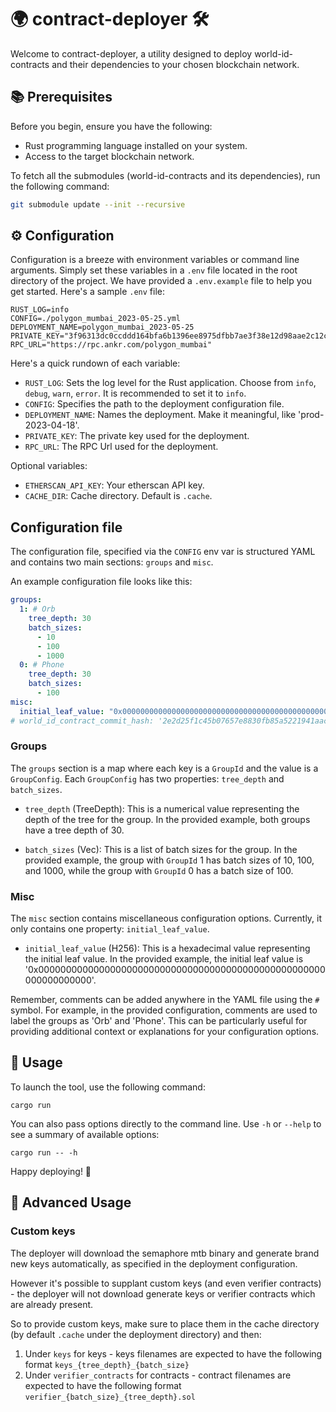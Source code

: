 # 🌍 contract-deployer 🛠️

Welcome to contract-deployer, a utility designed to deploy world-id-contracts and their dependencies to your chosen blockchain network.

## 📚 Prerequisites

Before you begin, ensure you have the following:

- Rust programming language installed on your system.
- Access to the target blockchain network.

To fetch all the submodules (world-id-contracts and its dependencies), run the following command:

```bash
git submodule update --init --recursive
```

## ⚙️ Configuration

Configuration is a breeze with environment variables or command line arguments. Simply set these variables in a `.env` file located in the root directory of the project. We have provided a `.env.example` file to help you get started. Here's a sample `.env` file:

```env
RUST_LOG=info
CONFIG=./polygon_mumbai_2023-05-25.yml
DEPLOYMENT_NAME=polygon_mumbai_2023-05-25
PRIVATE_KEY="3f96313dc0ccddd164bfa6b1396ee8975dfbb7ae3f38e12d98aae2c12cd32d8c"
RPC_URL="https://rpc.ankr.com/polygon_mumbai"
```

Here's a quick rundown of each variable:

- `RUST_LOG`: Sets the log level for the Rust application. Choose from `info`, `debug`, `warn`, `error`. It is recommended to set it to `info`.
- `CONFIG`: Specifies the path to the deployment configuration file.
- `DEPLOYMENT_NAME`: Names the deployment. Make it meaningful, like 'prod-2023-04-18'.
- `PRIVATE_KEY`: The private key used for the deployment.
- `RPC_URL`: The RPC Url used for the deployment.

Optional variables:

- `ETHERSCAN_API_KEY`: Your etherscan API key.
- `CACHE_DIR`: Cache directory. Default is `.cache`.

## Configuration file

The configuration file, specified via the `CONFIG` env var is structured YAML and contains two main sections: `groups` and `misc`.

An example configuration file looks like this:

```yaml
groups:
  1: # Orb
    tree_depth: 30
    batch_sizes:
      - 10
      - 100
      - 1000
  0: # Phone
    tree_depth: 30
    batch_sizes:
      - 100
misc:
  initial_leaf_value: "0x0000000000000000000000000000000000000000000000000000000000000000"
# world_id_contract_commit_hash: '2e2d25f1c45b07657e8830fb85a5221941aac68e'
```

### Groups

The `groups` section is a map where each key is a `GroupId` and the value is a `GroupConfig`. Each `GroupConfig` has two properties: `tree_depth` and `batch_sizes`.

- `tree_depth` (TreeDepth): This is a numerical value representing the depth of the tree for the group. In the provided example, both groups have a tree depth of 30.

- `batch_sizes` (Vec<BatchSize>): This is a list of batch sizes for the group. In the provided example, the group with `GroupId` 1 has batch sizes of 10, 100, and 1000, while the group with `GroupId` 0 has a batch size of 100.

### Misc

The `misc` section contains miscellaneous configuration options. Currently, it only contains one property: `initial_leaf_value`.

- `initial_leaf_value` (H256): This is a hexadecimal value representing the initial leaf value. In the provided example, the initial leaf value is '0x0000000000000000000000000000000000000000000000000000000000000000'.

Remember, comments can be added anywhere in the YAML file using the `#` symbol. For example, in the provided configuration, comments are used to label the groups as 'Orb' and 'Phone'. This can be particularly useful for providing additional context or explanations for your configuration options.

## 🚀 Usage

To launch the tool, use the following command:

```
cargo run
```

You can also pass options directly to the command line. Use `-h` or `--help` to see a summary of available options:

```
cargo run -- -h
```

Happy deploying! 🎉

## 🚀 Advanced Usage

### Custom keys

The deployer will download the semaphore mtb binary and generate brand new keys automatically, as specified in the deployment configuration.

However it's possible to supplant custom keys (and even verifier contracts) - the deployer will not download generate keys or verifier contracts which are already present.

So to provide custom keys, make sure to place them in the cache directory (by default `.cache` under the deployment directory) and then:

1. Under `keys` for keys - keys filenames are expected to have the following format `keys_{tree_depth}_{batch_size}`
2. Under `verifier_contracts` for contracts - contract filenames are expected to have the following format `verifier_{batch_size}_{tree_depth}.sol`
